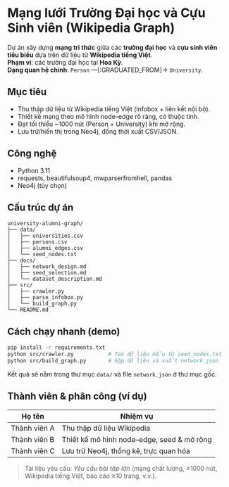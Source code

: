 # Mạng lưới Trường Đại học và Cựu Sinh viên (Wikipedia Graph)

Dự án xây dựng **mạng tri thức** giữa các **trường đại học** và **cựu sinh viên tiêu biểu** dựa trên dữ liệu từ **Wikipedia tiếng Việt**.  
**Phạm vi**: các trường đại học tại **Hoa Kỳ**.  
**Dạng quan hệ chính**: `Person` —[:GRADUATED_FROM]-> `University`.

## Mục tiêu
- Thu thập dữ liệu từ Wikipedia tiếng Việt (infobox + liên kết nội bộ).
- Thiết kế mạng theo mô hình node–edge rõ ràng, có thuộc tính.
- Đạt tối thiểu ~1000 nút (Person + University) khi mở rộng.
- Lưu trữ/hiển thị trong Neo4j, đồng thời xuất CSV/JSON.

## Công nghệ
- Python 3.11
- requests, beautifulsoup4, mwparserfromhell, pandas
- Neo4j (tùy chọn)
  
## Cấu trúc dự án
```
university-alumni-graph/
├── data/
│   ├── universities.csv
│   ├── persons.csv
│   ├── alumni_edges.csv
│   └── seed_nodes.txt
├── docs/
│   ├── network_design.md
│   ├── seed_selection.md
│   └── dataset_description.md
├── src/
│   ├── crawler.py
│   ├── parse_infobox.py
│   └── build_graph.py
└── README.md
```

## Cách chạy nhanh (demo)
```bash
pip install -r requirements.txt
python src/crawler.py           # Tạo dữ liệu mẫu từ seed_nodes.txt
python src/build_graph.py       # Gộp dữ liệu và xuất network.json
```
Kết quả sẽ nằm trong thư mục `data/` và file `network.json` ở thư mục gốc.

## Thành viên & phân công (ví dụ)
| Họ tên | Nhiệm vụ |
|---|---|
| Thành viên A | Thu thập dữ liệu Wikipedia |
| Thành viên B | Thiết kế mô hình node–edge, seed & mở rộng |
| Thành viên C | Lưu trữ Neo4j, thống kê, trực quan hóa |

> Tài liệu yêu cầu: *Yêu cầu bài tập lớn* (mạng chất lượng, ≥1000 nút, Wikipedia tiếng Việt, báo cáo ≥10 trang, v.v.).
